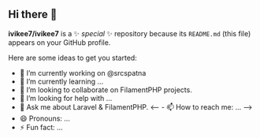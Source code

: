 ## Hi there 👋


**ivikee7/ivikee7** is a ✨ _special_ ✨ repository because its `README.md` (this file) appears on your GitHub profile.

Here are some ideas to get you started:

- 🔭 I’m currently working on @srcspatna
- 🌱 I’m currently learning ...
- 👯 I’m looking to collaborate on FilamentPHP projects.
- 🤔 I’m looking for help with ...
- 💬 Ask me about Laravel & FilamentPHP.
<-- - 📫 How to reach me: ... -->
- 😄 Pronouns: ...
- ⚡ Fun fact: ...

